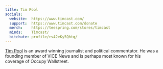 ```yaml
---
title: Tim Pool
socials:
  website:  https://www.timcast.com/
  support:  https://www.timcast.com/donate
  merch:    https://teespring.com/stores/timcast
  minds:    Timcast/
  bitchute: profile/rs42eKy5Qhtq/
---
```


[Tim Pool](https://www.timcast.com/about) is an award winning journalist and
political commentator. He was a founding member of VICE News and is perhaps
most known for his coverage of Occupy Wallstreet.
